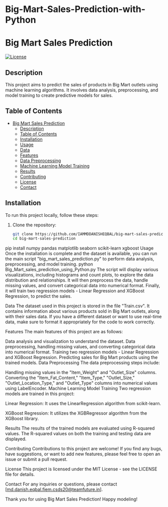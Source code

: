 # Big-Mart-Sales-Prediction-with-Python
# Big Mart Sales Prediction

[![License](https://img.shields.io/badge/license-MIT-blue.svg)](LICENSE)

## Description

This project aims to predict the sales of products in Big Mart outlets using machine learning algorithms. It involves data analysis, preprocessing, and model training to create predictive models for sales.

## Table of Contents

- [Big Mart Sales Prediction](#big-mart-sales-prediction)
  - [Description](#description)
  - [Table of Contents](#table-of-contents)
  - [Installation](#installation)
  - [Usage](#usage)
  - [Data](#data)
  - [Features](#features)
  - [Data Preprocessing](#data-preprocessing)
  - [Machine Learning Model Training](#machine-learning-model-training)
  - [Results](#results)
  - [Contributing](#contributing)
  - [License](#license)
  - [Contact](#contact)

## Installation

To run this project locally, follow these steps:

1. Clone the repository:
   ```bash
   git clone https://github.com/IAMMDDANISHEQBAL/big-mart-sales-prediction.git
   cd big-mart-sales-prediction
pip install numpy pandas matplotlib seaborn scikit-learn xgboost
Usage
Once the installation is complete and the dataset is available, you can run the main script "big_mart_sales_prediction.py" to perform data analysis, preprocessing, and model training.
python Big_Mart_sales_prediction_using_Python.py
The script will display various visualizations, including histograms and count plots, to explore the data distribution and relationships. It will then preprocess the data, handle missing values, and convert categorical data into numerical format. Finally, it will train two regression models - Linear Regression and XGBoost Regression, to predict the sales.

Data
The dataset used in this project is stored in the file "Train.csv". It contains information about various products sold in Big Mart outlets, along with their sales data. If you have a different dataset or want to use real-time data, make sure to format it appropriately for the code to work correctly.

Features
The main features of this project are as follows:

Data analysis and visualization to understand the dataset.
Data preprocessing, handling missing values, and converting categorical data into numerical format.
Training two regression models - Linear Regression and XGBoost Regression.
Predicting sales for Big Mart products using the trained models.
Data Preprocessing
The data preprocessing steps include:

Handling missing values in the "Item_Weight" and "Outlet_Size" columns.
Converting the "Item_Fat_Content," "Item_Type," "Outlet_Size," "Outlet_Location_Type," and "Outlet_Type" columns into numerical values using LabelEncoder.
Machine Learning Model Training
Two regression models are trained in this project:

Linear Regression: It uses the LinearRegression algorithm from scikit-learn.

XGBoost Regression: It utilizes the XGBRegressor algorithm from the XGBoost library.

Results
The results of the trained models are evaluated using R-squared values. The R-squared values on both the training and testing data are displayed.

Contributing
Contributions to this project are welcome! If you find any bugs, have suggestions, or want to add new features, please feel free to open an issue or submit a pull request.

License
This project is licensed under the MIT License - see the LICENSE file for details.

Contact
For any inquiries or questions, please contact [md.danish.eqbal.fiem.csds20@teamfuture.in].

Thank you for using Big Mart Sales Prediction! Happy modeling!

